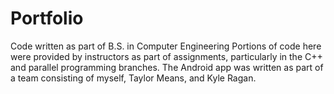 # Portfolio
Code written as part of B.S. in Computer Engineering
Portions of code here were provided by instructors as part of assignments, particularly in the C++ and parallel programming branches.
The Android app was written as part of a team consisting of myself, Taylor Means, and Kyle Ragan.

